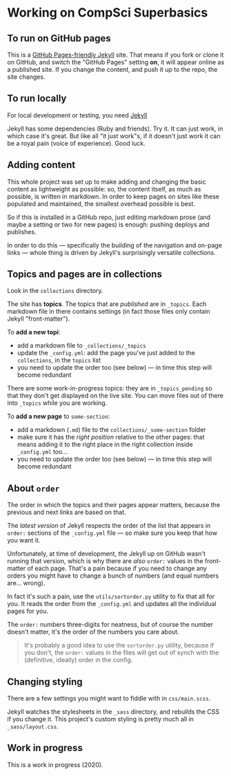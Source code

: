 # Working on CompSci Superbasics


## To run on GitHub pages

This is a
[GitHub Pages-friendly Jekyll](https://docs.github.com/en/free-pro-team@latest/github/working-with-github-pages/setting-up-a-github-pages-site-with-jekyll)
site. That means if you fork or clone it on GitHub, and switch the "GitHub
Pages" setting **on**, it will appear online as a published site. If you change
the content, and push it up to the repo, the site changes.

## To run locally

For local development or testing, you need [Jekyll](https://jekyllrb.com)

Jekyll has some dependencies (Ruby and friends). Try it. It can just work, in
which case it's great. But like all "it just work"s, if it doesn't just work
it can be a royal pain (voice of experience). Good luck.

## Adding content

This whole project was set up to make adding and changing the basic content as
lightweight as possible: so, the content itself, as much as possible, is
written in markdown. In order to keep pages on sites like these populated and maintained, the smallest overhead possible is best.

So if this is installed in a GitHub repo, just editing markdown prose (and
maybe a setting or two for new pages) is enough: pushing deploys and publishes.

In order to do this — specifically the building of the navigation and on-page
links — whole thing is driven by Jekyll's surprisingly versatile collections.

## Topics and pages are in collections

Look in the `collections` directory.

The site has **topics**. The topics that are _published_ are in `_topics`. Each
markdown file in there contains settings (in fact those files only contain
Jekyll "front-matter").

To **add a new topi**:

* add a markdown file to `_collections/_topics`
* update the `_config.yml`: add the page you've just added  to the
  `collections`, in the `topics` list
* you need to update the order too (see below) — in time this step will
  become redundant

There are some work-in-progress topics: they are in `_topics_pending` so that
they don't get displayed on the live site. You can move files out of there into
`_topics` while you are working.

To **add a new page** to `some-section`:

* add a markdown (`.md`) file to the `collections/_some-section` folder
* make sure it has the _right position_ relative to the other pages: that means
  adding it to the right place in the right collection inside `_config.yml`
  too...
* you need to update the order too (see below) — in time this step will
  become redundant


## About `order`

The order in which the topics and their pages appear matters, because the
previous and next links are based on that.

The _latest version_ of Jekyll respects the order of the list that appears in
`order:` sections of the `_config.yml` file — so make sure you keep that how
you want it.

Unfortunately, at time of development, the Jekyll up on GitHub wasn't running
that version, which is why there are _also_ `order:` values in the front-matter
of each page. That's a pain because if you need to change any orders you might
have to change a bunch of numbers (and equal numbers are... wrong).

In fact it's such a pain, use the `utils/sortorder.py` utility to fix that all
for you. It reads the order from the `_config.yml` and updates all the
individual pages for you.

The `order:` numbers three-digits for neatness, but of course the number
doesn't matter, it's the order of the numbers you care about.

>  It's probably a good idea to use the `sortorder.py` utility, because if you
>  don't, the `order:` values in the files will get out of synch with the
>  (definitive, ideally) order in the config.


## Changing styling

There are a few settings you might want to fiddle with in `css/main.scss`.

Jekyll watches the stylesheets in the `_sass` directory, and rebuilds the CSS
if you change it. This project's custom styling is pretty much all in
`_sass/layout.css`.


## Work in progress

This is a work in progress (2020).
